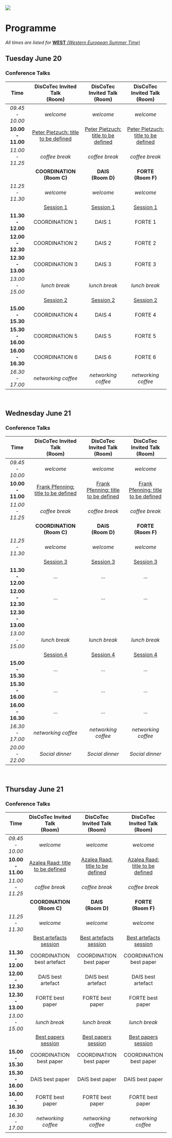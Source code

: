 [![](discotec2023-banner.v3.png)](https://www.discotec.org/2023/)


# Programme

*All times are listed for* [**WEST** *(Western European Summer Time)*](https://time.is/WEST)
  
## Tuesday June 20

### Conference Talks

| Time | DisCoTec Invited Talk <br/> (Room)  | DisCoTec Invited Talk <br/> (Room) | DisCoTec Invited Talk <br/> (Room) |
| :---: | :---: | :---: | :---: |
| *09.45 - 10.00* | *welcome* | *welcome*| *welcome*|
| **10.00 - 11.00** | [Peter Pietzuch: title to be defined](invited#peter) | [Peter Pietzuch: title to be defined](invited#peter) | [Peter Pietzuch: title to be defined](invited#peter) |
| *11.00 - 11.25* | *coffee break* | *coffee break* | *coffee break* |
|  | **COORDINATION <br/> (Room C)** | **DAIS <br/> (Room D)** | **FORTE <br/> (Room F)** |
| *11.25 - 11.30* | *welcome* | *welcome* | *welcome* |
| | [Session 1](#session-1-coordination) | [Session 1](#session-1-dais) | [Session 1](#session-1-forte) |
| **11.30 - 12.00** | COORDINATION 1 | DAIS 1 | FORTE 1 | 
| **12.00 - 12.30** | COORDINATION 2 | DAIS 2 | FORTE 2 | 
| **12.30 - 13.00** | COORDINATION 3 | DAIS 3 | FORTE 3 | 
| *13.00 - 15.00* | *lunch break* | *lunch break* | *lunch break*|
| | [Session 2](#session-2-coordination) | [Session 2](#session-2-dais) | [Session 2](#session-2-forte) |
| **15.00 - 15.30** | COORDINATION 4 | DAIS 4 | FORTE 4 | 
| **15.30 - 16.00** | COORDINATION 5 | DAIS 5 | FORTE 5 | 
| **16.00 - 16.30** | COORDINATION 6 | DAIS 6 | FORTE 6 | 
| *16.30 - 17.00* | *networking coffee* | *networking coffee* | *networking coffee*|

<br/>

## Wednesday June 21

### Conference Talks

| Time | DisCoTec Invited Talk <br/> (Room)  | DisCoTec Invited Talk <br/> (Room) | DisCoTec Invited Talk <br/> (Room) |
| :---: | :---: | :---: | :---: |
| *09.45 - 10.00* | *welcome* | *welcome*| *welcome*|
| **10.00 - 11.00** | [Frank Pfenning: title to be defined](invited#frank) | [Frank Pfenning: title to be defined](invited#frank) | [Frank Pfenning: title to be defined](invited#frank) |
| *11.00 - 11.25* | *coffee break* | *coffee break* | *coffee break* |
|  | **COORDINATION <br/> (Room C)** | **DAIS <br/> (Room D)** | **FORTE <br/> (Room F)** |
| *11.25 - 11.30* | *welcome* | *welcome* | *welcome* |
| | [Session 3](#session-3-coordination) | [Session 3](#session-3-dais) | [Session 3](#session-3-forte) |
| **11.30 - 12.00** | ... | ... | ... | 
| **12.00 - 12.30** | ... | ... | ... | 
| **12.30 - 13.00** |  |  |  | 
| *13.00 - 15.00* | *lunch break* | *lunch break* | *lunch break*|
| | [Session 4](#session-4-coordination) | [Session 4](#session-4-dais) | [Session 4](#session-4-forte) |
| **15.00 - 15.30** | ... | ... | ... | 
| **15.30 - 16.00** | ... | ... | ... | 
| **16.00 - 16.30** | ... | ... | ... | 
| *16.30 - 17.00* | *networking coffee*| *networking coffee* | *networking coffee* |
| *20.00 - 22.00* | *Social dinner*| *Social dinner* | *Social dinner* |

<br/>

## Thursday June 21

### Conference Talks

| Time | DisCoTec Invited Talk <br/> (Room)  | DisCoTec Invited Talk <br/> (Room) | DisCoTec Invited Talk <br/> (Room) |
| :---: | :---: | :---: | :---: |
| *09.45 - 10.00* | *welcome* | *welcome*| *welcome*|
| **10.00 - 11.00** | [Azalea Raad: title to be defined](invited#azalea) | [Azalea Raad: title to be defined](invited#azalea) | [Azalea Raad: title to be defined](invited#azalea) |
| *11.00 - 11.25* | *coffee break* | *coffee break* | *coffee break* |
|  | **COORDINATION <br/> (Room C)** | **DAIS <br/> (Room D)** | **FORTE <br/> (Room F)** |
| *11.25 - 11.30* | *welcome* | *welcome* | *welcome* |
| | [Best artefacts session](#session-artefact) | [Best artefacts session](#session-artefact) | [Best artefacts session](#session-artefact) |
| **11.30 - 12.00** | COORDINATION best artefact | COORDINATION best paper | COORDINATION best paper | 
| **12.00 - 12.30** | DAIS best artefact | DAIS best artefact | DAIS best artefact | 
| **12.30 - 13.00** | FORTE best paper  | FORTE best paper| FORTE best paper | 
| *13.00 - 15.00* | *lunch break* | *lunch break* | *lunch break*|
| | [Best papers session](#session-best-papers) | [Best papers session](#session-best-papers) | [Best papers session](#session-best-papers) |
| **15.00 - 15.30** | COORDINATION best paper | COORDINATION best paper | COORDINATION best paper | 
| **15.30 - 16.00** | DAIS best paper | DAIS best paper | DAIS best paper | 
| **16.00 - 16.30** | FORTE best paper | FORTE best paper | FORTE best paper | 
| *16.30 - 17.00* | *networking coffee* | *networking coffee* | *networking coffee* |

<br/>
